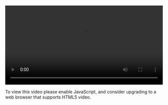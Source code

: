<video controls="" style="width: 100%; display: block;"><source src="http://o86bpj665.bkt.clouddn.com/atom-love-js/2-install.mp4" type="video/mp4"><p>To view this video please enable JavaScript, and consider upgrading to a web browser that supports HTML5 video.</p></video>
